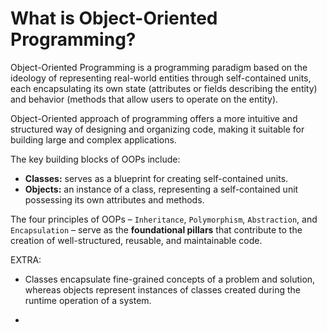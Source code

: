 # What is Object-Oriented Programming?

Object-Oriented Programming is a programming paradigm based on the ideology of representing real-world entities through self-contained units, each encapsulating its own state (attributes or fields describing the entity) and behavior (methods that allow users to operate on the entity).

Object-Oriented approach of programming offers a more intuitive and structured way of designing and organizing code, making it suitable for building large and complex applications.

The key building blocks of OOPs include:

- **Classes:** serves as a blueprint for creating self-contained units.
- **Objects:** an instance of a class, representing a self-contained unit possessing its own attributes and methods.

The four principles of OOPs – `Inheritance`, `Polymorphism`, `Abstraction`, and `Encapsulation` – serve as the **foundational pillars** that contribute to the creation of well-structured, reusable, and maintainable code.

EXTRA:

- Classes encapsulate fine-grained concepts of a problem and solution, whereas objects represent instances of classes created during the runtime operation of a system.

-
